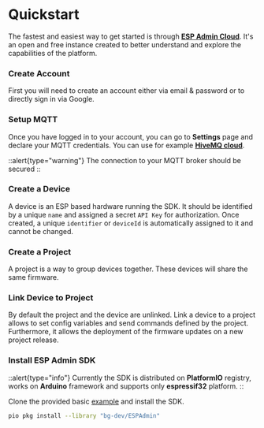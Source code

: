 # Quickstart

The fastest and easiest way to get started is through [**ESP Admin Cloud**](https://app.esp-admin.tn). It's an open and free instance created to better understand and explore the capabilities of the platform.

### Create Account

First you will need to create an account either via email & password or to directly sign in via Google.

### Setup MQTT

Once you have logged in to your account, you can go to **Settings** page and declare your MQTT credentials. You can use for example [**HiveMQ cloud**](https://www.hivemq.com).

::alert{type="warning"}
The connection to your MQTT broker should be secured
::

### Create a Device

A device is an ESP based hardware running the SDK. It should be identified by a unique `name` and assigned a secret `API Key` for authorization. Once created, a unique `identifier` or `deviceId` is automatically assigned to it and cannot be changed.

### Create a Project

A project is a way to group devices together. These devices will share the same firmware.

### Link Device to Project

By default the project and the device are unlinked. Link a device to a project allows to set config variables and send commands defined by the project. Furthermore, it allows the deployment of the firmware updates on a new project release.

### Install ESP Admin SDK

::alert{type="info"}
Currently the SDK is distributed on **PlatformIO** registry, works on **Arduino** framework and supports only **espressif32** platform.
::

Clone the provided basic [example](https://registry.platformio.org/libraries/bg-dev/ESPAdmin/examples/basic) and install the SDK.

```bash
pio pkg install --library "bg-dev/ESPAdmin"
```
